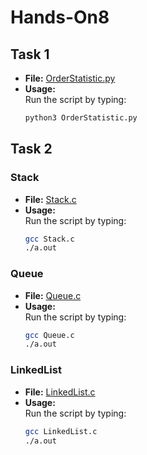 # Hands-On8



## Task 1

- **File:** [OrderStatistic.py](https://github.com/nebimal/Hands-On8/blob/main/OrderStatistic.py)
- **Usage:**  
  Run the script by typing:
  ```bash
  python3 OrderStatistic.py

## Task 2
### Stack
- **File:** [Stack.c](https://github.com/nebimal/Hands-On8/blob/main/Stack.c;)
- **Usage:**  
  Run the script by typing:
  ```bash
  gcc Stack.c
  ./a.out
### Queue
- **File:** [Queue.c](https://github.com/nebimal/Hands-On8/blob/main/Queue.c;)
- **Usage:**  
  Run the script by typing:
  ```bash
  gcc Queue.c
  ./a.out
### LinkedList
- **File:** [LinkedList.c](https://github.com/nebimal/Hands-On8/blob/main/LinkedList.c;)
- **Usage:**  
  Run the script by typing:
  ```bash
  gcc LinkedList.c
  ./a.out


